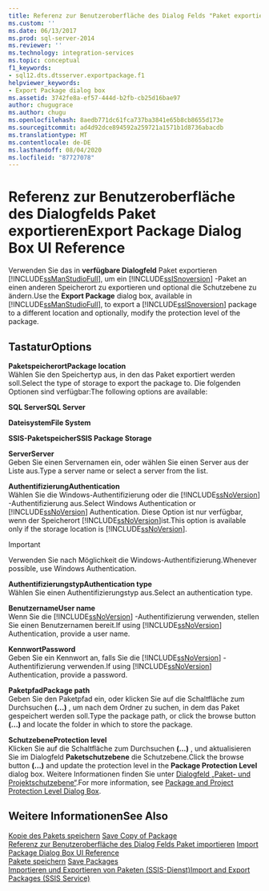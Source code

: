```yaml
---
title: Referenz zur Benutzeroberfläche des Dialog Felds "Paket exportieren" | Microsoft-Dokumentation
ms.custom: ''
ms.date: 06/13/2017
ms.prod: sql-server-2014
ms.reviewer: ''
ms.technology: integration-services
ms.topic: conceptual
f1_keywords:
- sql12.dts.dtsserver.exportpackage.f1
helpviewer_keywords:
- Export Package dialog box
ms.assetid: 3742fe8a-ef57-444d-b2fb-cb25d16bae97
author: chugugrace
ms.author: chugu
ms.openlocfilehash: 8aedb771dc61fca737ba3841e65b8cb8655d173e
ms.sourcegitcommit: ad4d92dce894592a259721a1571b1d8736abacdb
ms.translationtype: MT
ms.contentlocale: de-DE
ms.lasthandoff: 08/04/2020
ms.locfileid: "87727078"
---
```

# <a name="export-package-dialog-box-ui-reference"></a><span data-ttu-id="9066a-102">Referenz zur Benutzeroberfläche des Dialogfelds Paket exportieren</span><span class="sxs-lookup"><span data-stu-id="9066a-102">Export Package Dialog Box UI Reference</span></span>
  <span data-ttu-id="9066a-103">Verwenden Sie das in **verfügbare Dialogfeld** Paket exportieren [!INCLUDE[ssManStudioFull](../includes/ssmanstudiofull-md.md)], um ein [!INCLUDE[ssISnoversion](../includes/ssisnoversion-md.md)] -Paket an einen anderen Speicherort zu exportieren und optional die Schutzebene zu ändern.</span><span class="sxs-lookup"><span data-stu-id="9066a-103">Use the **Export Package** dialog box, available in [!INCLUDE[ssManStudioFull](../includes/ssmanstudiofull-md.md)], to export a [!INCLUDE[ssISnoversion](../includes/ssisnoversion-md.md)] package to a different location and optionally, modify the protection level of the package.</span></span>  
  
## <a name="options"></a><span data-ttu-id="9066a-104">Tastatur</span><span class="sxs-lookup"><span data-stu-id="9066a-104">Options</span></span>  
 <span data-ttu-id="9066a-105">**Paketspeicherort**</span><span class="sxs-lookup"><span data-stu-id="9066a-105">**Package location**</span></span>  
 <span data-ttu-id="9066a-106">Wählen Sie den Speichertyp aus, in den das Paket exportiert werden soll.</span><span class="sxs-lookup"><span data-stu-id="9066a-106">Select the type of storage to export the package to.</span></span> <span data-ttu-id="9066a-107">Die folgenden Optionen sind verfügbar:</span><span class="sxs-lookup"><span data-stu-id="9066a-107">The following options are available:</span></span>  
  
 <span data-ttu-id="9066a-108">**SQL Server**</span><span class="sxs-lookup"><span data-stu-id="9066a-108">**SQL Server**</span></span>  
  
 <span data-ttu-id="9066a-109">**Dateisystem**</span><span class="sxs-lookup"><span data-stu-id="9066a-109">**File System**</span></span>  
  
 <span data-ttu-id="9066a-110">**SSIS-Paketspeicher**</span><span class="sxs-lookup"><span data-stu-id="9066a-110">**SSIS Package Storage**</span></span>  
  
 <span data-ttu-id="9066a-111">**Server**</span><span class="sxs-lookup"><span data-stu-id="9066a-111">**Server**</span></span>  
 <span data-ttu-id="9066a-112">Geben Sie einen Servernamen ein, oder wählen Sie einen Server aus der Liste aus.</span><span class="sxs-lookup"><span data-stu-id="9066a-112">Type a server name or select a server from the list.</span></span>  
  
 <span data-ttu-id="9066a-113">**Authentifizierung**</span><span class="sxs-lookup"><span data-stu-id="9066a-113">**Authentication**</span></span>  
 <span data-ttu-id="9066a-114">Wählen Sie die Windows-Authentifizierung oder die [!INCLUDE[ssNoVersion](../includes/ssnoversion-md.md)] -Authentifizierung aus.</span><span class="sxs-lookup"><span data-stu-id="9066a-114">Select Windows Authentication or [!INCLUDE[ssNoVersion](../includes/ssnoversion-md.md)] Authentication.</span></span> <span data-ttu-id="9066a-115">Diese Option ist nur verfügbar, wenn der Speicherort [!INCLUDE[ssNoVersion](../includes/ssnoversion-md.md)]ist.</span><span class="sxs-lookup"><span data-stu-id="9066a-115">This option is available only if the storage location is [!INCLUDE[ssNoVersion](../includes/ssnoversion-md.md)].</span></span>  
  
> [!IMPORTANT]  
>  <span data-ttu-id="9066a-116">Verwenden Sie nach Möglichkeit die Windows-Authentifizierung.</span><span class="sxs-lookup"><span data-stu-id="9066a-116">Whenever possible, use Windows Authentication.</span></span>  
  
 <span data-ttu-id="9066a-117">**Authentifizierungstyp**</span><span class="sxs-lookup"><span data-stu-id="9066a-117">**Authentication type**</span></span>  
 <span data-ttu-id="9066a-118">Wählen Sie einen Authentifizierungstyp aus.</span><span class="sxs-lookup"><span data-stu-id="9066a-118">Select an authentication type.</span></span>  
  
 <span data-ttu-id="9066a-119">**Benutzername**</span><span class="sxs-lookup"><span data-stu-id="9066a-119">**User name**</span></span>  
 <span data-ttu-id="9066a-120">Wenn Sie die [!INCLUDE[ssNoVersion](../includes/ssnoversion-md.md)] -Authentifizierung verwenden, stellen Sie einen Benutzernamen bereit.</span><span class="sxs-lookup"><span data-stu-id="9066a-120">If using [!INCLUDE[ssNoVersion](../includes/ssnoversion-md.md)] Authentication, provide a user name.</span></span>  
  
 <span data-ttu-id="9066a-121">**Kennwort**</span><span class="sxs-lookup"><span data-stu-id="9066a-121">**Password**</span></span>  
 <span data-ttu-id="9066a-122">Geben Sie ein Kennwort an, falls Sie die [!INCLUDE[ssNoVersion](../includes/ssnoversion-md.md)] -Authentifizierung verwenden.</span><span class="sxs-lookup"><span data-stu-id="9066a-122">If using [!INCLUDE[ssNoVersion](../includes/ssnoversion-md.md)] Authentication, provide a password.</span></span>  
  
 <span data-ttu-id="9066a-123">**Paketpfad**</span><span class="sxs-lookup"><span data-stu-id="9066a-123">**Package path**</span></span>  
 <span data-ttu-id="9066a-124">Geben Sie den Paketpfad ein, oder klicken Sie auf die Schaltfläche zum Durchsuchen **(...)** , um nach dem Ordner zu suchen, in dem das Paket gespeichert werden soll.</span><span class="sxs-lookup"><span data-stu-id="9066a-124">Type the package path, or click the browse button **(...)** and locate the folder in which to store the package.</span></span>  
  
 <span data-ttu-id="9066a-125">**Schutzebene**</span><span class="sxs-lookup"><span data-stu-id="9066a-125">**Protection level**</span></span>  
 <span data-ttu-id="9066a-126">Klicken Sie auf die Schaltfläche zum Durchsuchen **(...)** , und aktualisieren Sie im Dialogfeld **Paketschutzebene** die Schutzebene.</span><span class="sxs-lookup"><span data-stu-id="9066a-126">Click the browse button **(...)** and update the protection level in the **Package Protection Level** dialog box.</span></span> <span data-ttu-id="9066a-127">Weitere Informationen finden Sie unter [Dialogfeld „Paket- und Projektschutzebene“](../../2014/integration-services/package-and-project-protection-level-dialog-box.md).</span><span class="sxs-lookup"><span data-stu-id="9066a-127">For more information, see [Package and Project Protection Level Dialog Box](../../2014/integration-services/package-and-project-protection-level-dialog-box.md).</span></span>  
  
## <a name="see-also"></a><span data-ttu-id="9066a-128">Weitere Informationen</span><span class="sxs-lookup"><span data-stu-id="9066a-128">See Also</span></span>  
 <span data-ttu-id="9066a-129">[Kopie des Pakets speichern](../../2014/integration-services/save-copy-of-package.md) </span><span class="sxs-lookup"><span data-stu-id="9066a-129">[Save Copy of Package](../../2014/integration-services/save-copy-of-package.md) </span></span>  
 <span data-ttu-id="9066a-130">[Referenz zur Benutzeroberfläche des Dialog Felds Paket importieren](../../2014/integration-services/import-package-dialog-box-ui-reference.md) </span><span class="sxs-lookup"><span data-stu-id="9066a-130">[Import Package Dialog Box UI Reference](../../2014/integration-services/import-package-dialog-box-ui-reference.md) </span></span>  
 <span data-ttu-id="9066a-131">[Pakete speichern](save-packages.md) </span><span class="sxs-lookup"><span data-stu-id="9066a-131">[Save Packages](save-packages.md) </span></span>  
 [<span data-ttu-id="9066a-132">Importieren und Exportieren von Paketen &#40;SSIS-Dienst&#41;</span><span class="sxs-lookup"><span data-stu-id="9066a-132">Import and Export Packages &#40;SSIS Service&#41;</span></span>](../../2014/integration-services/import-and-export-packages-ssis-service.md)  
  
  
